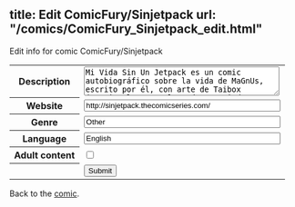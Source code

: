 title: Edit ComicFury/Sinjetpack
url: "/comics/ComicFury_Sinjetpack_edit.html"
---
Edit info for comic ComicFury/Sinjetpack

<form name="comic" action="http://gaepostmail.appspot.com/comic/" method="post">
<table class="comicinfo">
<tr>
<th>Description</th><td><textarea name="description" cols="40" rows="3">Mi Vida Sin Un Jetpack es un comic autobiográfico sobre la vida de MaGnUs, escrito por él, con arte de Taibox (ocasionalmente coloreado por Mindy Lopkin). Publicado semanalmente en inglés y español.</textarea></td>
</tr>
<tr>
<th>Website</th><td><input type="text" name="url" value="http://sinjetpack.thecomicseries.com/" size="40"/></td>
</tr>
<tr>
<th>Genre</th><td><input type="text" name="genre" value="Other" size="40"/></td>
</tr>
<tr>
<th>Language</th><td><input type="text" name="language" value="English" size="40"/></td>
</tr>
<tr>
<th>Adult content</th><td><input type="checkbox" name="adult" value="adult" /></td>
</tr>
<tr>
<th></th><td>
<input type="hidden" name="comic" value="ComicFury_Sinjetpack" />
<input type="submit" name="submit" value="Submit" />
</td>
</tr>
</table>
</form>

Back to the [comic](ComicFury_Sinjetpack.html).
